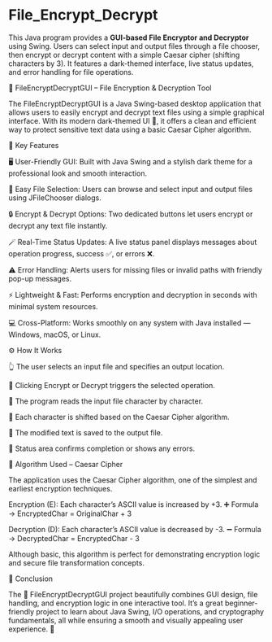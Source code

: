 # File_Encrypt_Decrypt
This Java program provides a **GUI-based File Encryptor and Decryptor** using Swing. Users can select input and output files through a file chooser, then encrypt or decrypt content with a simple Caesar cipher (shifting characters by 3). It features a dark-themed interface, live status updates, and error handling for file operations.


🔐 FileEncryptDecryptGUI – File Encryption & Decryption Tool

The FileEncryptDecryptGUI is a Java Swing-based desktop application that allows users to easily encrypt and decrypt text files using a simple graphical interface. With its modern dark-themed UI 🎨, it offers a clean and efficient way to protect sensitive text data using a basic Caesar Cipher algorithm.

🌟 Key Features

🖥️ User-Friendly GUI:
Built with Java Swing and a stylish dark theme for a professional look and smooth interaction.

📂 Easy File Selection:
Users can browse and select input and output files using JFileChooser dialogs.

🔒 Encrypt & Decrypt Options:
Two dedicated buttons let users encrypt or decrypt any text file instantly.

🪄 Real-Time Status Updates:
A live status panel displays messages about operation progress, success ✅, or errors ❌.

⚠️ Error Handling:
Alerts users for missing files or invalid paths with friendly pop-up messages.

⚡ Lightweight & Fast:
Performs encryption and decryption in seconds with minimal system resources.

💻 Cross-Platform:
Works smoothly on any system with Java installed — Windows, macOS, or Linux.

⚙️ How It Works

👆 The user selects an input file and specifies an output location.

🔘 Clicking Encrypt or Decrypt triggers the selected operation.

📖 The program reads the input file character by character.

🔁 Each character is shifted based on the Caesar Cipher algorithm.

💾 The modified text is saved to the output file.

📝 Status area confirms completion or shows any errors.

🧮 Algorithm Used – Caesar Cipher

The application uses the Caesar Cipher algorithm, one of the simplest and earliest encryption techniques.

Encryption (E): Each character’s ASCII value is increased by +3.
➕ Formula → EncryptedChar = OriginalChar + 3

Decryption (D): Each character’s ASCII value is decreased by -3.
➖ Formula → DecryptedChar = EncryptedChar - 3

Although basic, this algorithm is perfect for demonstrating encryption logic and secure file transformation concepts.

🏁 Conclusion

The 🔐 FileEncryptDecryptGUI project beautifully combines GUI design, file handling, and encryption logic in one interactive tool. It’s a great beginner-friendly project to learn about Java Swing, I/O operations, and cryptography fundamentals, all while ensuring a smooth and visually appealing user experience. 🚀
